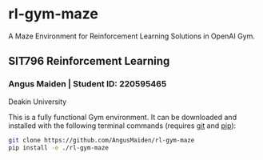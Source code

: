 # rl-gym-maze
A Maze Environment for Reinforcement Learning Solutions in OpenAI Gym.  


## SIT796 Reinforcement Learning
### Angus Maiden | Student ID: 220595465
Deakin University  


This is a fully functional Gym environment. It can be downloaded and installed with the following terminal commands (requires [git](https://git-scm.com/) and [pip](https://pypi.org/project/pip/)):
```bash
git clone https://github.com/AngusMaiden/rl-gym-maze
pip install -e ./rl-gym-maze
```
